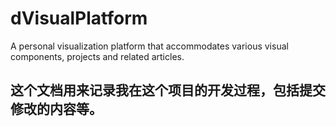 # dVisualPlatform
A personal visualization platform that accommodates various visual components, projects and related articles.

## 这个文档用来记录我在这个项目的开发过程，包括提交修改的内容等。
